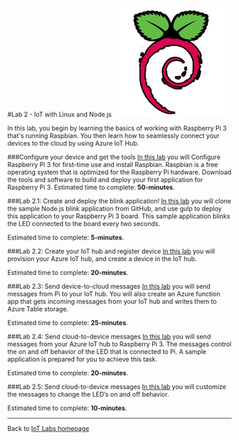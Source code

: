 #Lab 2 - IoT with Linux and Node.js
![Raspbian](/images/raspbian.png "Raspbian")

In this lab, you begin by learning the basics of working with Raspberry Pi 3 that's running Raspbian. You then learn how to seamlessly connect your devices to the cloud by using Azure IoT Hub.

###Configure your device and get the tools
[In this lab](/content/lab-2-configure-your-device-and-get-the-tools.md) you will Configure Raspberry Pi 3 for first-time use and install Raspbian. Raspbian is a free operating system that is optimized for the Raspberry Pi hardware. Download the tools and software to build and deploy your first application for Raspberry Pi 3. 
Estimated time to complete: **50-minutes**.

###Lab 2.1: Create and deploy the blink application!
[In this lab](/content/lab-2-1-create-and-deploy-the-blink-application.md) you will clone the sample Node.js blink application from GitHub, and use gulp to deploy this application to your Raspberry Pi 3 board. This sample application blinks the LED connected to the board every two seconds.

Estimated time to complete: **5-minutes**. 

###Lab 2.2: Create your IoT hub and register device
[In this lab](/content/lab-2-2-create-your-iot-hub-and-register-device.md) you will provision your Azure IoT hub, and create a device in the IoT hub.

Estimated time to complete: **20-minutes**.

###Lab 2.3: Send device-to-cloud messages
[In this lab](/content/lab-2-3-send-device-to-cloud-messages.md) you will send messages from Pi to your IoT hub. You will also create an Azure function app that gets incoming messages from your IoT hub and writes them to Azure Table storage.

Estimated time to complete: **25-minutes**. 

###Lab 2.4: Send cloud-to-device messages
[In this lab](/content/lab-2-4-send-cloud-to-device-messages.md) you will send messages from your Azure IoT hub to Raspberry Pi 3. The messages control the on and off behavior of the LED that is connected to Pi. A sample application is prepared for you to achieve this task.

Estimated time to complete: **20-minutes**.

###Lab 2.5: Send cloud-to-device messages
[In this lab](/content/lab-2-5-change-the-on-and-off-behavior-of-the-led.md) you will customize the messages to change the LED’s on and off behavior.

Estimated time to complete: **10-minutes**.


---

Back to [IoT Labs homepage](/readme.md)

